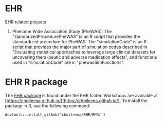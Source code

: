 # EHR
EHR related projects
1. Phenome Wide Association Study (PheWAS): The "standarizedProcedurePheWAS" is an R script that provides the standardized procedure for PheWAS. The "simulationCode" is an R script that provides the major part of simulation codes described in "Evaluating statistical approaches to leverage large clinical datasets for uncovering thera-peutic and adverse medication effects", and functions used in "simulationCode" are in "phewasSimFunctions".

# EHR R package

The [EHR package](https://cran.r-project.org/web/packages/EHR/) is found under the EHR folder. Workshops are available at [https://choileena.github.io/](https://choileena.github.io/). To install the package in R, use the following command:

```
devtools::install_github('choileena/EHR/EHR/')
```
